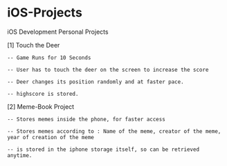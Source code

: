 # iOS-Projects
iOS Development Personal Projects


[1] Touch the Deer

    -- Game Runs for 10 Seconds

    -- User has to touch the deer on the screen to increase the score

    -- Deer changes its position randomly and at faster pace.

    -- highscore is stored.
    
[2] Meme-Book Project

    -- Stores memes inside the phone, for faster access
    
    -- Stores memes according to : Name of the meme, creator of the meme, year of creation of the meme
    
    -- is stored in the iphone storage itself, so can be retrieved anytime.
    
